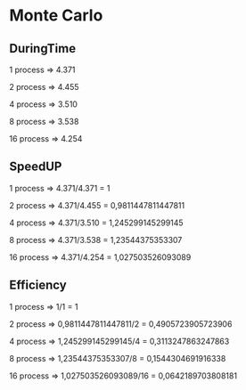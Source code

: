# Monte Carlo

## DuringTime

1 process => 4.371

2 process => 4.455

4 process => 3.510

8 process => 3.538

16 process => 4.254

## SpeedUP

1 process => 4.371/4.371 = 1

2 process => 4.371/4.455 = 0,9811447811447811

4 process => 4.371/3.510 = 1,245299145299145

8 process => 4.371/3.538 = 1,23544375353307

16 process => 4.371/4.254 = 1,027503526093089

## Efficiency

1 process => 1/1 = 1

2 process => 0,9811447811447811/2 = 0,4905723905723906

4 process => 1,245299145299145/4 = 0,3113247863247863

8 process => 1,23544375353307/8 = 0,1544304691916338

16 process => 1,027503526093089/16 = 0,0642189703808181





